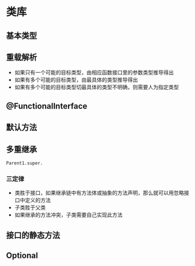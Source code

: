 # 类库
## 基本类型
## 重载解析
- 如果只有一个可能的目标类型，由相应函数接口里的参数类型推导得出
- 如果有多个可能的目标类型，由最具体的类型推导得出
- 如果有多个可能的目标类型切最具体的类型不明确，则需要人为指定类型
## @FunctionalInterface
## 默认方法
## 多重继承
    Parent1.super.
### 三定律
- 类胜于接口，如果继承链中有方法体或抽象的方法声明，那么就可以用忽略接口中定义的方法
- 子类胜于父类
- 如果继承的方法冲突，子类需要自己实现此方法

## 接口的静态方法
## Optional

    